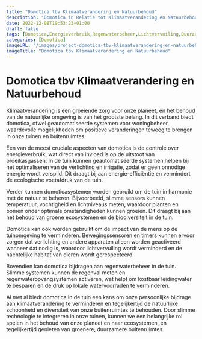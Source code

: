 ```yaml
---
title: "Domotica tbv Klimaatverandering en Natuurbehoud"
description: "Domotica in Relatie tot Klimaatverandering en Natuurbehoud in de Tuin"
date: 2022-12-08T19:53:23+01:00
draft: false
tags: [Domotica,Energieverbruik,Regenwaterbeheer,Lichtvervuiling,Duurzaamheid,Klimaatverandering,Natuurbehoud]
categories: [Domotica]
imageURL: "/images/project-domotica-tbv-klimaatverandering-en-natuurbehoud.png"
imageTitle: "Domotica tbv Klimaatverandering en Natuurbehoud"
---
```


# Domotica tbv Klimaatverandering en Natuurbehoud

Klimaatverandering is een groeiende zorg voor onze planeet, en het behoud van de natuurlijke omgeving is van het grootste belang. In dit verband biedt domotica, ofwel geautomatiseerde systemen voor woningbeheer, waardevolle mogelijkheden om positieve veranderingen teweeg te brengen in onze tuinen en buitenruimtes.

Een van de meest cruciale aspecten van domotica is de controle over energieverbruik, wat direct van invloed is op de uitstoot van broeikasgassen. In de tuin kunnen geautomatiseerde systemen helpen bij het optimaliseren van de verlichting en irrigatie, zodat er geen onnodige energie wordt verspild. Dit draagt bij aan energie-efficiëntie en vermindert de ecologische voetafdruk van de tuin.

Verder kunnen domoticasystemen worden gebruikt om de tuin in harmonie met de natuur te beheren. Bijvoorbeeld, slimme sensors kunnen temperatuur, vochtigheid en lichtniveaus meten, waardoor planten en bomen onder optimale omstandigheden kunnen groeien. Dit draagt bij aan het behoud van groene ecosystemen en de biodiversiteit in de tuin.

Domotica kan ook worden gebruikt om de impact van de mens op de tuinomgeving te verminderen. Bewegingssensoren en timers kunnen ervoor zorgen dat verlichting en andere apparaten alleen worden geactiveerd wanneer dat nodig is, waardoor lichtvervuiling wordt verminderd en de nachtelijke habitat van dieren wordt gerespecteerd.

Bovendien kan domotica bijdragen aan regenwaterbeheer in de tuin. Slimme systemen kunnen de regenval meten en regenwateropvangsystemen activeren, wat helpt om kostbaar leidingwater te besparen en de druk op lokale watervoorraden te verminderen.

Al met al biedt domotica in de tuin een kans om onze persoonlijke bijdrage aan klimaatverandering te verminderen en tegelijkertijd de natuurlijke schoonheid en diversiteit van onze buitenruimtes te behouden. Door slimme technologie te integreren in onze tuinen, kunnen we een belangrijke rol spelen in het behoud van onze planeet en haar ecosystemen, en tegelijkertijd genieten van groenere, duurzamere buitenruimtes.
